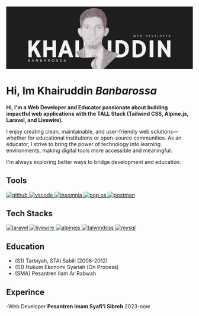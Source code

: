 ![banner](https://github.com/Banbarossa/Banbarossa/blob/main/banner.png?raw=true)

# Hi, Im Khairuddin *Banbarossa* 
**Hi, I'm a Web Developer and Educator passionate about building impactful web applications with the TALL Stack (Tailwind CSS, Alpine.js, Laravel, and Livewire)**.

I enjoy creating clean, maintainable, and user-friendly web solutions—whether for educational institutions or open-source communities. As an educator, I strive to bring the power of technology into learning environments, making digital tools more accessible and meaningful.

I'm always exploring better ways to bridge development and education.


## Tools
<a href="https://github.com" target="_blank"> <img src="https://cdn.jsdelivr.net/gh/devicons/devicon/icons/github/github-original.svg" alt="github" width="40" height="40"/> </a>
<a href="https://code.visualstudio.com/" target="_blank"> <img src="https://cdn.jsdelivr.net/gh/devicons/devicon/icons/vscode/vscode-original.svg" alt="vscode" width="40" height="40"/> </a>
<a href="https://insomnia.rest/" target="_blank"> <img src="https://icon.icepanel.io/Technology/svg/Insomnia.svg" alt="insomnia" width="40" height="40"/> </a>
<a href="https://system76.com/" target="_blank"> <img src="https://freesvg.org/img/1634275856Pop_OS-Logo-nobg.png" alt="pop os" width="40" height="40"/> </a>
<a href="https://postman.com" target="_blank" rel="noreferrer"> <img src="https://www.vectorlogo.zone/logos/getpostman/getpostman-icon.svg" alt="postman" width="40" height="40"/> </a>

## Tech Stacks
<a href="#" target="_blank" rel="noreferrer"> <img src="https://icon.icepanel.io/Technology/svg/Laravel.svg" alt="laravel" width="40" height="40"/> </a>
<a href="#" target="_blank" rel="noreferrer"> <img src="https://icon.icepanel.io/Technology/svg/Livewire.svg" alt="livewire" width="40" height="40"/> </a>
<a href="#" target="_blank" rel="noreferrer"> <img src="https://icon.icepanel.io/Technology/svg/Alpine.js.svg" alt="alpinejs" width="40" height="40"/> </a>
<a href="#" target="_blank" rel="noreferrer"> <img src="https://icon.icepanel.io/Technology/svg/Tailwind-CSS.svg" alt="talwindcss" width="40" height="40"/> </a>
<a href="https://www.mysql.com/" target="_blank" rel="noreferrer"> <img src="https://icon.icepanel.io/Technology/svg/MySQL.svg" alt="mysql" width="40" height="40"/> </a>



## Education
- (S1) Tarbiyah, STAI Sabili (2008-2012)
- (S1) Hukum Ekonomi Syariah (On Process)
- (SMA) Pesantren Ilam Ar Rabwah

## Experince
-Web Developer **Pesantren Imam Syafi'i Sibreh** 2023-now



